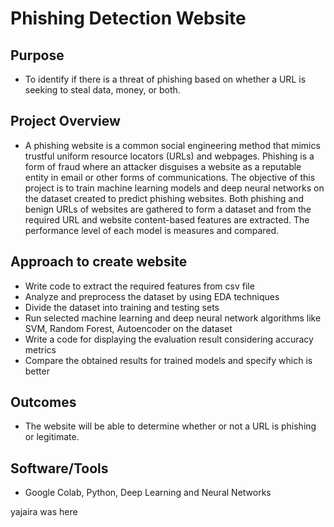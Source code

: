 # Phishing Detection Website

## Purpose 
- To identify if there is a threat of phishing based on whether a URL is seeking to steal data, money, or both. 

## Project Overview
- A phishing website is a common social engineering method that mimics
trustful uniform resource locators (URLs) and webpages. Phishing is a form
of fraud where an attacker disguises a website as a reputable entity 
in email or other forms of communications. The objective of this project is 
to train machine learning models and deep neural networks on the dataset created
to predict phishing websites. Both phishing and benign URLs of websites 
are gathered to form a dataset and from the required URL
and website content-based features are extracted. The performance level
of each model is measures and compared.

## Approach to create website
- Write code to extract the required features from csv file
- Analyze and preprocess the dataset by using EDA techniques
- Divide the dataset into training and testing sets
- Run selected machine learning and deep neural network algorithms like SVM, Random Forest, Autoencoder on the dataset
- Write a code for displaying the evaluation result considering accuracy metrics
- Compare the obtained results for trained models and specify which is better

## Outcomes 
- The website will be able to determine whether or not a URL is phishing or legitimate. 

## Software/Tools
- Google Colab, Python, Deep Learning and Neural Networks

yajaira was here